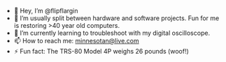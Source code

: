 - 👋 Hey, I’m @flipflargin
- 👀 I’m usually split between hardware and software projects.  Fun for me is restoring >40 year old computers.
- 🌱 I’m currently learning to troubleshoot with my digital oscilloscope.
- 📫 How to reach me: minnesotan@live.com
- ⚡ Fun fact: The TRS-80 Model 4P weighs 26 pounds (woof!)

<!---
flipflargin/flipflargin is a ✨ special ✨ repository because its `README.md` (this file) appears on your GitHub profile.
You can click the Preview link to take a look at your changes.
--->
